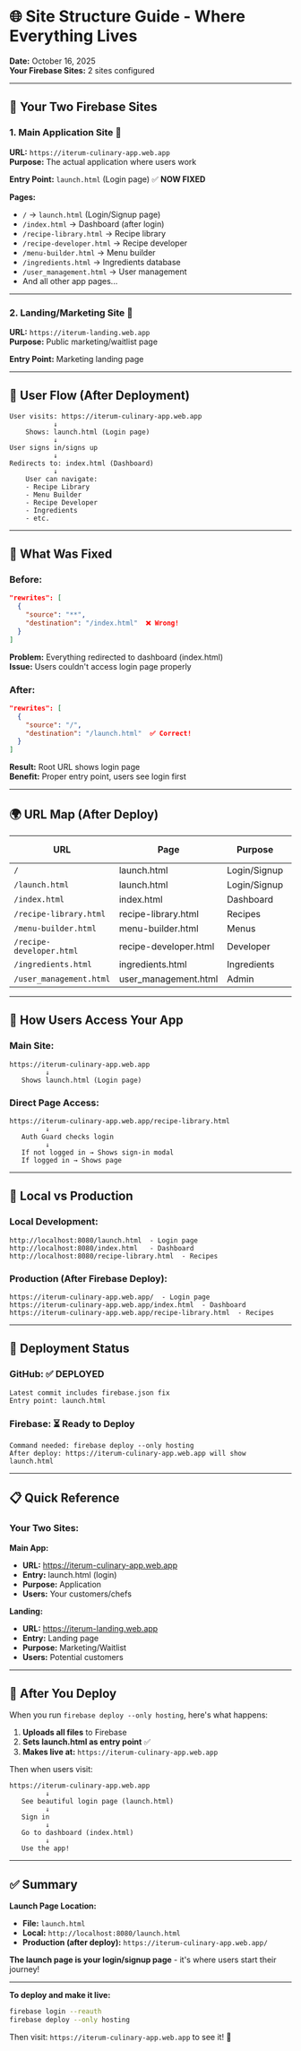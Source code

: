 # 🌐 Site Structure Guide - Where Everything Lives

**Date:** October 16, 2025  
**Your Firebase Sites:** 2 sites configured

---

## 🎯 Your Two Firebase Sites

### **1. Main Application Site** 🚀
**URL:** `https://iterum-culinary-app.web.app`  
**Purpose:** The actual application where users work

**Entry Point:** `launch.html` (Login page) ✅ **NOW FIXED**

**Pages:**
- `/` → `launch.html` (Login/Signup page)
- `/index.html` → Dashboard (after login)
- `/recipe-library.html` → Recipe library
- `/recipe-developer.html` → Recipe developer
- `/menu-builder.html` → Menu builder
- `/ingredients.html` → Ingredients database
- `/user_management.html` → User management
- And all other app pages...

---

### **2. Landing/Marketing Site** 🎨
**URL:** `https://iterum-landing.web.app`  
**Purpose:** Public marketing/waitlist page

**Entry Point:** Marketing landing page

---

## 🔄 User Flow (After Deployment)

```
User visits: https://iterum-culinary-app.web.app
           ↓
    Shows: launch.html (Login page)
           ↓
User signs in/signs up
           ↓
Redirects to: index.html (Dashboard)
           ↓
    User can navigate:
    - Recipe Library
    - Menu Builder
    - Recipe Developer
    - Ingredients
    - etc.
```

---

## 📝 What Was Fixed

### **Before:**
```json
"rewrites": [
  {
    "source": "**",
    "destination": "/index.html"  ❌ Wrong!
  }
]
```
**Problem:** Everything redirected to dashboard (index.html)  
**Issue:** Users couldn't access login page properly

### **After:**
```json
"rewrites": [
  {
    "source": "/",
    "destination": "/launch.html"  ✅ Correct!
  }
]
```
**Result:** Root URL shows login page  
**Benefit:** Proper entry point, users see login first

---

## 🌍 URL Map (After Deploy)

| URL | Page | Purpose | Auth Required |
|-----|------|---------|---------------|
| `/` | launch.html | Login/Signup | No |
| `/launch.html` | launch.html | Login/Signup | No |
| `/index.html` | index.html | Dashboard | Yes |
| `/recipe-library.html` | recipe-library.html | Recipes | Yes |
| `/menu-builder.html` | menu-builder.html | Menus | Yes |
| `/recipe-developer.html` | recipe-developer.html | Developer | Yes |
| `/ingredients.html` | ingredients.html | Ingredients | Yes |
| `/user_management.html` | user_management.html | Admin | Yes |

---

## 🎯 How Users Access Your App

### **Main Site:**
```
https://iterum-culinary-app.web.app
         ↓
   Shows launch.html (Login page)
```

### **Direct Page Access:**
```
https://iterum-culinary-app.web.app/recipe-library.html
         ↓
   Auth Guard checks login
         ↓
   If not logged in → Shows sign-in modal
   If logged in → Shows page
```

---

## 🔧 Local vs Production

### **Local Development:**
```
http://localhost:8080/launch.html  - Login page
http://localhost:8080/index.html   - Dashboard
http://localhost:8080/recipe-library.html  - Recipes
```

### **Production (After Firebase Deploy):**
```
https://iterum-culinary-app.web.app/  - Login page
https://iterum-culinary-app.web.app/index.html  - Dashboard
https://iterum-culinary-app.web.app/recipe-library.html  - Recipes
```

---

## 🚀 Deployment Status

### **GitHub:** ✅ **DEPLOYED**
```
Latest commit includes firebase.json fix
Entry point: launch.html
```

### **Firebase:** ⏳ **Ready to Deploy**
```
Command needed: firebase deploy --only hosting
After deploy: https://iterum-culinary-app.web.app will show launch.html
```

---

## 📋 Quick Reference

### **Your Two Sites:**

**Main App:**
- **URL:** https://iterum-culinary-app.web.app
- **Entry:** launch.html (login)
- **Purpose:** Application
- **Users:** Your customers/chefs

**Landing:**
- **URL:** https://iterum-landing.web.app
- **Entry:** Landing page
- **Purpose:** Marketing/Waitlist
- **Users:** Potential customers

---

## 🎯 After You Deploy

When you run `firebase deploy --only hosting`, here's what happens:

1. **Uploads all files** to Firebase
2. **Sets launch.html as entry point** ✅
3. **Makes live at:** `https://iterum-culinary-app.web.app`

Then when users visit:
```
https://iterum-culinary-app.web.app
         ↓
   See beautiful login page (launch.html)
         ↓
   Sign in
         ↓
   Go to dashboard (index.html)
         ↓
   Use the app!
```

---

## ✅ Summary

**Launch Page Location:**
- **File:** `launch.html`
- **Local:** `http://localhost:8080/launch.html`
- **Production (after deploy):** `https://iterum-culinary-app.web.app/`

**The launch page is your login/signup page** - it's where users start their journey!

---

**To deploy and make it live:**
```bash
firebase login --reauth
firebase deploy --only hosting
```

Then visit: `https://iterum-culinary-app.web.app` to see it! 🚀

